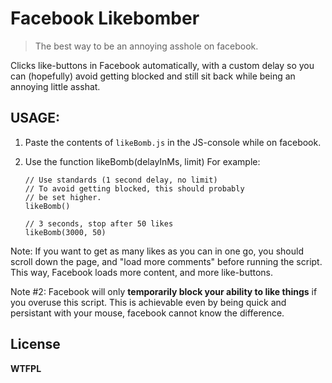 # Facebook Likebomber

> The best way to be an annoying asshole on facebook.

Clicks like-buttons in Facebook automatically,
with a custom delay so you can (hopefully) avoid
getting blocked and still sit back while being an
annoying little asshat.

## USAGE:

1. Paste the contents of `likeBomb.js` in the JS-console while on facebook.
2.  Use the function likeBomb(delayInMs, limit)
    For example:

        // Use standards (1 second delay, no limit)
        // To avoid getting blocked, this should probably
        // be set higher.
        likeBomb()

        // 3 seconds, stop after 50 likes
        likeBomb(3000, 50)

Note: If you want to get as many likes as you can in one go, you should scroll down the page, and "load more comments" before running the script. This way, Facebook loads more content, and more like-buttons.

Note #2: Facebook will only **temporarily block your ability to like things** if you overuse this script. This is achievable even by being quick and persistant with your mouse, facebook cannot know the difference.

## License

**WTFPL**
